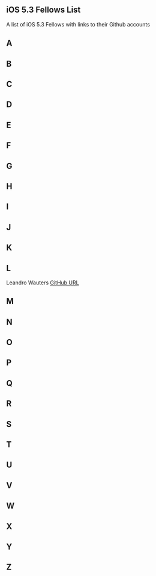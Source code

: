 ## iOS 5.3 Fellows List

A list of iOS 5.3 Fellows with links to their Github accounts

## A 

## B 

## C

## D

## E 

## F

## G

## H 

## I 

## J

## K

## L
Leandro Wauters [GitHub URL](https://github.com/leandrowauters)

## M

## N

## O

## P

## Q
 
## R
 
## S 

## T

## U

## V

## W

## X

## Y

## Z

